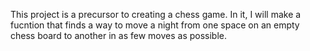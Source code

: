 This project is a precursor to creating a chess game.  In it, I will make a fucntion that finds a way to move a night from one space on an empty chess board to another in as few moves as possible.